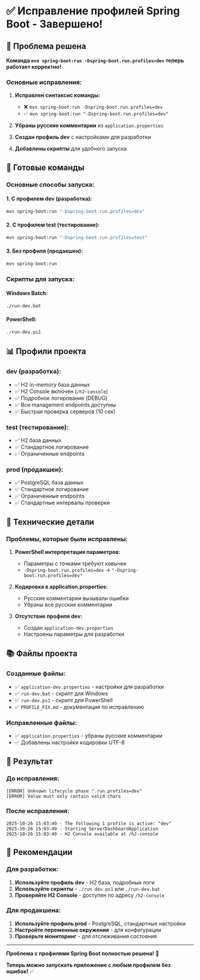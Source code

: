 # ✅ Исправление профилей Spring Boot - Завершено!

## 🎯 Проблема решена

**Команда `mvn spring-boot:run -Dspring-boot.run.profiles=dev` теперь работает корректно!**

### **Основные исправления:**

1. **Исправлен синтаксис команды:**
   - ❌ `mvn spring-boot:run -Dspring-boot.run.profiles=dev`
   - ✅ `mvn spring-boot:run "-Dspring-boot.run.profiles=dev"`

2. **Убраны русские комментарии** из `application.properties`
3. **Создан профиль dev** с настройками для разработки
4. **Добавлены скрипты** для удобного запуска

## 🚀 Готовые команды

### **Основные способы запуска:**

#### **1. С профилем dev (разработка):**
```bash
mvn spring-boot:run "-Dspring-boot.run.profiles=dev"
```

#### **2. С профилем test (тестирование):**
```bash
mvn spring-boot:run "-Dspring-boot.run.profiles=test"
```

#### **3. Без профиля (продакшен):**
```bash
mvn spring-boot:run
```

### **Скрипты для запуска:**

#### **Windows Batch:**
```bash
./run-dev.bat
```

#### **PowerShell:**
```powershell
./run-dev.ps1
```

## 📊 Профили проекта

### **dev (разработка):**
- ✅ H2 in-memory база данных
- ✅ H2 Console включен (`/h2-console`)
- ✅ Подробное логирование (DEBUG)
- ✅ Все management endpoints доступны
- ✅ Быстрая проверка серверов (10 сек)

### **test (тестирование):**
- ✅ H2 база данных
- ✅ Стандартное логирование
- ✅ Ограниченные endpoints

### **prod (продакшен):**
- ✅ PostgreSQL база данных
- ✅ Стандартное логирование
- ✅ Ограниченные endpoints
- ✅ Стандартные интервалы проверки

## 🔧 Технические детали

### **Проблемы, которые были исправлены:**

1. **PowerShell интерпретация параметров:**
   - Параметры с точками требуют кавычек
   - `-Dspring-boot.run.profiles=dev` → `"-Dspring-boot.run.profiles=dev"`

2. **Кодировка в application.properties:**
   - Русские комментарии вызывали ошибки
   - Убраны все русские комментарии

3. **Отсутствие профиля dev:**
   - Создан `application-dev.properties`
   - Настроены параметры для разработки

## 📚 Файлы проекта

### **Созданные файлы:**
- ✅ `application-dev.properties` - настройки для разработки
- ✅ `run-dev.bat` - скрипт для Windows
- ✅ `run-dev.ps1` - скрипт для PowerShell
- ✅ `PROFILE_FIX.md` - документация по исправлению

### **Исправленные файлы:**
- ✅ `application.properties` - убраны русские комментарии
- ✅ Добавлены настройки кодировки UTF-8

## 🎯 Результат

### **До исправления:**
```
[ERROR] Unknown lifecycle phase ".run.profiles=dev"
[ERROR] Value must only contain valid chars
```

### **После исправления:**
```
2025-10-26 15:03:49 - The following 1 profile is active: "dev"
2025-10-26 15:03:49 - Starting ServerDashboardApplication
2025-10-26 15:03:49 - H2 Console available at /h2-console
```

## 🚀 Рекомендации

### **Для разработки:**
1. **Используйте профиль dev** - H2 база, подробные логи
2. **Используйте скрипты** - `./run-dev.ps1` или `./run-dev.bat`
3. **Проверяйте H2 Console** - доступен по адресу `/h2-console`

### **Для продакшена:**
1. **Используйте профиль prod** - PostgreSQL, стандартные настройки
2. **Настройте переменные окружения** - для конфигурации
3. **Проверьте мониторинг** - для отслеживания состояния

---

**Проблема с профилями Spring Boot полностью решена!** 🎉

**Теперь можно запускать приложение с любым профилем без ошибок!** ✅
